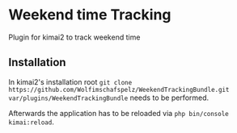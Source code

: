 # Weekend time Tracking
Plugin for kimai2 to track weekend time

## Installation
In kimai2's installation root `git clone https://github.com/Wolfimschafspelz/WeekendTrackingBundle.git var/plugins/WeekendTrackingBundle` needs to be performed.

Afterwards the application has to be reloaded via `php bin/console kimai:reload`.
